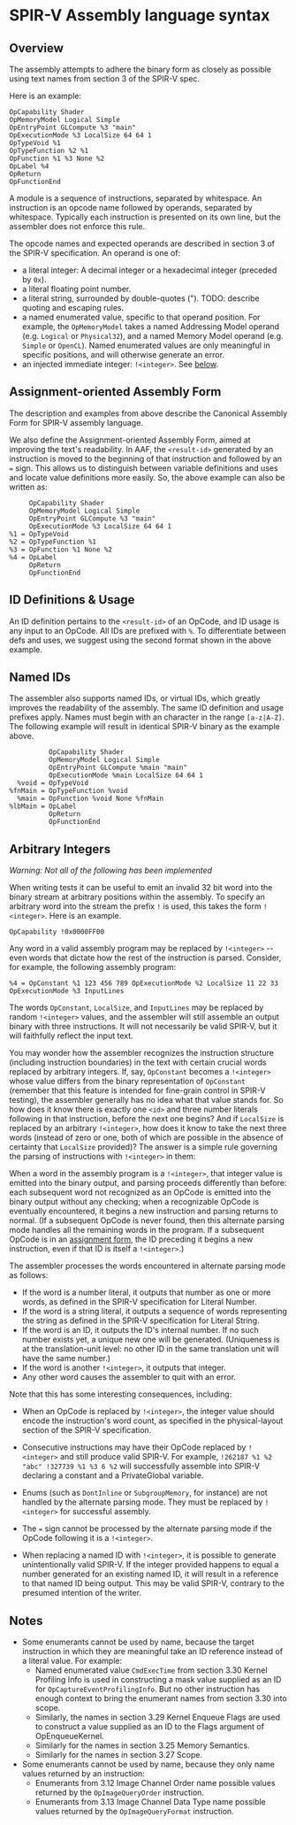 # SPIR-V Assembly language syntax

## Overview

The assembly attempts to adhere the binary form as closely as possible
using text names from section 3 of the SPIR-V spec.

Here is an example:

```
OpCapability Shader
OpMemoryModel Logical Simple
OpEntryPoint GLCompute %3 "main"
OpExecutionMode %3 LocalSize 64 64 1
OpTypeVoid %1
OpTypeFunction %2 %1
OpFunction %1 %3 None %2
OpLabel %4
OpReturn
OpFunctionEnd
```

A module is a sequence of instructions, separated by whitespace.
An instruction is an opcode name followed by operands, separated by
whitespace.  Typically each instruction is presented on its own line,
but the assembler does not enforce this rule.

The opcode names and expected operands are described in section 3 of
the SPIR-V specification.  An operand is one of:
* a literal integer: A decimal integer or a hexadecimal integer (preceded by `0x`).
* a literal floating point number.
* a literal string, surrounded by double-quotes ("). TODO: describe quoting and
escaping rules.
* a named enumerated value, specific to that operand position.  For example,
the `OpMemoryModel` takes a named Addressing Model operand (e.g. `Logical` or
`Physical32`), and a named Memory Model operand (e.g. `Simple` or `OpenCL`).
Named enumerated values are only meaningful in specific positions, and will
otherwise generate an error.
* an injected immediate integer: `!<integer>`.  See [below](#immediate).

## Assignment-oriented Assembly Form
<a name="assignment-form"></a>
The description and examples from above describe the Canonical Assembly
Form for SPIR-V assembly language.

We also define the Assignment-oriented Assembly Form, aimed at improving
the text's readability.  In AAF, the `<result-id>` generated by an
instruction is moved to the beginning of that instruction and followed by
an `=` sign.  This allows us to distinguish between variable definitions
and uses and locate value definitions more easily.  So, the above example
can also be written as:

```
     OpCapability Shader
     OpMemoryModel Logical Simple
     OpEntryPoint GLCompute %3 "main"
     OpExecutionMode %3 LocalSize 64 64 1
%1 = OpTypeVoid
%2 = OpTypeFunction %1
%3 = OpFunction %1 None %2
%4 = OpLabel
     OpReturn
     OpFunctionEnd
```

## ID Definitions & Usage

An ID definition pertains to the `<result-id>` of an OpCode, and ID usage is any
input to an OpCode. All IDs are prefixed with `%`. To differentiate between
defs and uses, we suggest using the second format shown in the above example.

## Named IDs

The assembler also supports named IDs, or virtual IDs, which greatly improves
the readability of the assembly. The same ID definition and usage prefixes
apply. Names must begin with an character in the range `[a-z|A-Z]`. The
following example will result in identical SPIR-V binary as the example above.

```
          OpCapability Shader
          OpMemoryModel Logical Simple
          OpEntryPoint GLCompute %main "main"
          OpExecutionMode %main LocalSize 64 64 1
  %void = OpTypeVoid
%fnMain = OpTypeFunction %void
  %main = OpFunction %void None %fnMain
%lbMain = OpLabel
          OpReturn
          OpFunctionEnd
```

## Arbitrary Integers
<a name="immediate"></a>

*Warning: Not all of the following has been implemented*

When writing tests it can be useful to emit an invalid 32 bit word into the
binary stream at arbitrary positions within the assembly. To specify an
arbitrary word into the stream the prefix `!` is used, this takes the form
`!<integer>`. Here is an example.

```
OpCapability !0x0000FF00
```

Any word in a valid assembly program may be replaced by `!<integer>` -- even
words that dictate how the rest of the instruction is parsed.  Consider, for
example, the following assembly program:

```
%4 = OpConstant %1 123 456 789 OpExecutionMode %2 LocalSize 11 22 33
OpExecutionMode %3 InputLines
```

The words `OpConstant`, `LocalSize`, and `InputLines` may be replaced by random
`!<integer>` values, and the assembler will still assemble an output binary with
three instructions.  It will not necessarily be valid SPIR-V, but it will
faithfully reflect the input text.

You may wonder how the assembler recognizes the instruction structure (including
instruction boundaries) in the text with certain crucial words replaced by
arbitrary integers.  If, say, `OpConstant` becomes a `!<integer>` whose value
differs from the binary representation of `OpConstant` (remember that this
feature is intended for fine-grain control in SPIR-V testing), the assembler
generally has no idea what that value stands for.  So how does it know there is
exactly one `<id>` and three number literals following in that instruction,
before the next one begins?  And if `LocalSize` is replaced by an arbitrary
`!<integer>`, how does it know to take the next three words (instead of zero or
one, both of which are possible in the absence of certainty that `LocalSize`
provided)?  The answer is a simple rule governing the parsing of instructions
with `!<integer>` in them:

When a word in the assembly program is a `!<integer>`, that integer value is
emitted into the binary output, and parsing proceeds differently than before:
each subsequent word not recognized as an OpCode is emitted into the binary
output without any checking; when a recognizable OpCode is eventually
encountered, it begins a new instruction and parsing returns to normal.  (If a
subsequent OpCode is never found, then this alternate parsing mode handles all
the remaining words in the program.  If a subsequent OpCode is in an
[assignment form](#assignment-form), the ID preceding it begins a new
instruction, even if that ID is itself a `!<integer>`.)

The assembler processes the words encountered in alternate parsing mode as
follows:

* If the word is a number literal, it outputs that number as one or more words,
  as defined in the SPIR-V specification for Literal Number.
* If the word is a string literal, it outputs a sequence of words representing
  the string as defined in the SPIR-V specification for Literal String.
* If the word is an ID, it outputs the ID's internal number.  If no such number
  exists yet, a unique new one will be generated.  (Uniqueness is at the
  translation-unit level: no other ID in the same translation unit will have the
  same number.)
* If the word is another `!<integer>`, it outputs that integer.
* Any other word causes the assembler to quit with an error.

Note that this has some interesting consequences, including:

* When an OpCode is replaced by `!<integer>`, the integer value should encode
  the instruction's word count, as specified in the physical-layout section of
  the SPIR-V specification.

* Consecutive instructions may have their OpCode replaced by `!<integer>` and
  still produce valid SPIR-V.  For example, `!262187 %1 %2 "abc" !327739 %1 %3 6
  %2` will successfully assemble into SPIR-V declaring a constant and a
  PrivateGlobal variable.

* Enums (such as `DontInline` or `SubgroupMemory`, for instance) are not handled
  by the alternate parsing mode.  They must be replaced by `!<integer>` for
  successful assembly.

* The `=` sign cannot be processed by the alternate parsing mode if the OpCode
  following it is a `!<integer>`.

* When replacing a named ID with `!<integer>`, it is possible to generate
  unintentionally valid SPIR-V.  If the integer provided happens to equal a
  number generated for an existing named ID, it will result in a reference to
  that named ID being output.  This may be valid SPIR-V, contrary to the
  presumed intention of the writer.

## Notes

* Some enumerants cannot be used by name, because the target instruction
in which they are meaningful take an ID reference instead of a literal value.
For example:
   * Named enumerated value `CmdExecTime` from section 3.30 Kernel
     Profiling Info is used in constructing a mask value supplied as
     an ID for `OpCaptureEventProfilingInfo`.  But no other instruction
     has enough context to bring the enumerant names from section 3.30
     into scope.
   * Similarly, the names in section 3.29 Kernel Enqueue Flags are used to
     construct a value supplied as an ID to the Flags argument of
     OpEnqueueKernel.
   * Similarly for the names in section 3.25 Memory Semantics.
   * Similarly for the names in section 3.27 Scope.
* Some enumerants cannot be used by name, because they only name values
returned by an instruction:
   * Enumerants from 3.12 Image Channel Order name possible values returned
     by the `OpImageQueryOrder` instruction.
   * Enumerants from 3.13 Image Channel Data Type name possible values
     returned by the `OpImageQueryFormat` instruction.
